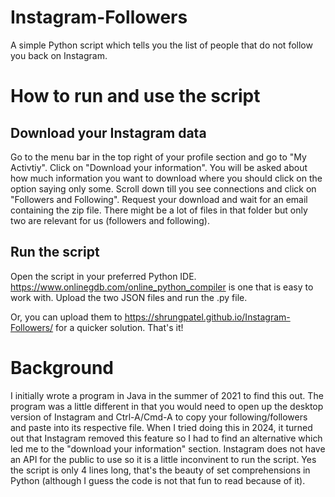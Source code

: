 # Instagram-Followers
A simple Python script which tells you the list of people that do not follow you back on Instagram.

# How to run and use the script
## Download your Instagram data
Go to the menu bar in the top right of your profile section and go to "My Activtiy".
Click on "Download your information".
You will be asked about how much information you want to download where you should click on the option saying only some.
  Scroll down till you see connections and click on "Followers and Following".
Request your download and wait for an email containing the zip file.
There might be a lot of files in that folder but only two are relevant for us (followers and following).
## Run the script
Open the script in your preferred Python IDE. https://www.onlinegdb.com/online_python_compiler is one that is easy to work with.
Upload the two JSON files and run the .py file.

Or, you can upload them to https://shrungpatel.github.io/Instagram-Followers/ for a quicker solution.
That's it!

# Background
I initially wrote a program in Java in the summer of 2021 to find this out. The program was a little different in that you would need to open up the desktop version of Instagram and Ctrl-A/Cmd-A to copy your following/followers and paste into its respective file. When I tried doing this in 2024, it turned out that Instagram removed this feature so I had to find an alternative which led me to the "download your information" section. Instagram does not have an API for the public to use so it is a little inconvinent to run the script.
Yes the script is only 4 lines long, that's the beauty of set comprehensions in Python (although I guess the code is not that fun to read because of it).
